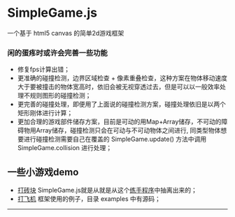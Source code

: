 # SimpleGame.js
一个基于 html5 canvas 的简单2d游戏框架
### 闲的蛋疼时或许会完善一些功能
* 修复fps计算出错；
* 更准确的碰撞检测，边界区域检查 + 像素重叠检查，这种方案在物体移动速度大于要被撞击的物体宽高时，依旧会被无视穿透过去，但是可以以一般效率处理不规则图形的碰撞检测；
* 更完善的碰撞处理，即便用了上面说的碰撞检测方案，碰撞处理依旧是以两个矩形刚体进行计算；
* 更加合理的游戏部件储存方案，目前是可动的用Map+Array储存，不可动的障碍物用Array储存，碰撞检测只会在可动与不可动物体之间进行, 同类型物体想要进行碰撞检测需要自己在覆盖的 SimpleGame.update() 方法中调用 SimpleGame.collision 进行处理；

## 一些小游戏demo
* [打砖块](https://zjlian.github.io/Break-The-Blocks/app.html) SimpleGame.js就是从就是从这个[练手程序](https://github.com/zjlian/Break-The-Blocks)中抽离出来的；
* [打飞机](https://zjlian.github.io/SimpleGame.js/examples/Pixel%20Fighter/app.html) 框架使用的例子，目录 examples 中有源码；
***
